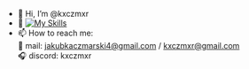 - 👋 Hi, I’m @kxczmxr
- 🌱 [![My Skills](https://skillicons.dev/icons?i=js,html,css,react,nodejs,tailwind,phpstorm,vscode,github&theme=dark&perline=3)](https://skillicons.dev)
- 📫 How to reach me: <br>
             📧 mail: jakubkaczmarski4@gmail.com / kxczmxr@gmail.com<br>
             🎧 discord: kxczmxr

<!---
kxczmxr/kxczmxr is a ✨ special ✨ repository because its `README.md` (this file) appears on your GitHub profile.
You can click the Preview link to take a look at your changes.
--->
